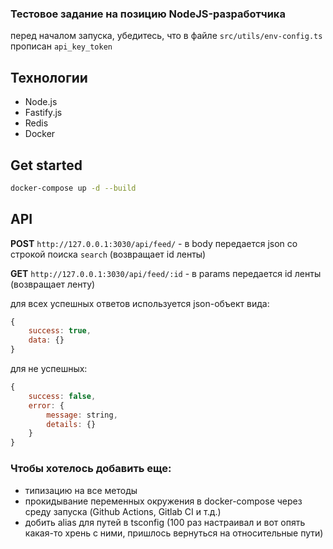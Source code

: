 ### Тестовое задание на позицию NodeJS-разработчика

перед началом запуска, убедитесь, что в файле `src/utils/env-config.ts` прописан `api_key_token`

## Технологии

* Node.js
* Fastify.js
* Redis
* Docker

## Get started

```bash
docker-compose up -d --build
```

## API

**POST** `http://127.0.0.1:3030/api/feed/` - в body передается json со строкой поиска `search` (возвращает id ленты)

**GET** `http://127.0.0.1:3030/api/feed/:id` - в params передается id ленты (возвращает ленту)

для всех успешных ответов используется json-объект вида:

```js
{
    success: true,
    data: {}
}
```

для не успешных:

```js
{
    success: false,
    error: {
        message: string,
        details: {}
    }
}
```

### Чтобы хотелось добавить еще:

* типизацию на все методы
* прокидывание переменных окружения в docker-compose через среду запуска (Github Actions, Gitlab CI и т.д.)
* добить alias для путей в tsconfig (100 раз настраивал и вот опять какая-то хрень с ними, пришлось вернуться на относительные пути)